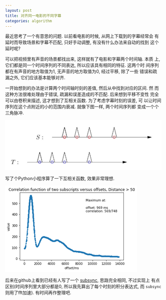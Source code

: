 ```yaml
---
layout: post
title: 对齐同一电影的不同字幕
categories: algorithm
---
```


最近思考了一个有意思的问题. 以前看电影的时候, 从网上下载到的字幕经常会
有延时而导致场景和字幕不匹配, 只好手动调整, 有没有什么办法来自动的找到
这个延时呢?

可以把视频里有声音的场景都找出来, 这样就有了电影和字幕两个时间轴. 本质
上, 它们都是同一个时间序列的不同表达, 所以应该具有相同的特征. 这两个时
间序列都在有声音的地方取值为1, 无声音的地方取值为0, 经过平移, 除了一些
错误和疏漏之外, 它们应该基本能够对齐.

一开始想到的办法是计算两个时间轴时刻的差值, 然后从中找到对应的区间. 然
而这种方法很难处理由于错误, 疏漏和误差造成的不匹配. 后来想到平移不变性
完全可以由卷积来描述, 这才想到了互相关函数. 为了考虑字幕时刻的误差, 可
以让时间序列在这个点附近的小的范围内衰减. 就像下图一样, 两个时间序列都
变成一个个三角脉冲.

![img](/pics/srt-series.jpg)

写了个Python小程序算了一下互相关函数, 效果非常理想.

![img](/pics/srt-correlation.png)

后来在github上看到已经有人写了一个
[subsync](https://github.com/smacke/subsync), 思路完全相同, 不过实现上
有点区别(时间序列里大部分都是0, 所以我先算出了每个时刻的积分表达式, 而
`subsync`则用了fft加速). 有时间再作整理吧.
